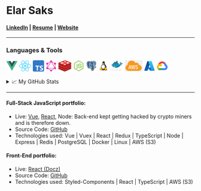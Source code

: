 # Elar Saks 
#### [LinkedIn](http://www.linkedin.com/in/elarsaks/) | [Resume](http://elar-saks.info/) | [Website](http://www.elarsaks.com) 
---
### Languages & Tools
*[<img height="30" src="https://raw.githubusercontent.com/elarsaks/elarsaks/master/images/vue.png">](https://vuejs.org/)
<img height="30" src="https://raw.githubusercontent.com/elarsaks/elarsaks/master/images/react.png" href="https://reactjs.org/" target="_blank">
<img height="30" src="https://raw.githubusercontent.com/elarsaks/elarsaks/master/images/TypeScript.png">
<img height="30" src="https://raw.githubusercontent.com/elarsaks/elarsaks/master/images/graphql.png">
<img height="30" src="https://raw.githubusercontent.com/elarsaks/elarsaks/master/images/redis.png">
<img height="30" src="https://raw.githubusercontent.com/elarsaks/elarsaks/master/images/node.png">
<img height="30" src="https://raw.githubusercontent.com/elarsaks/elarsaks/master/images/Postgres.png">
<img height="30" src="https://raw.githubusercontent.com/elarsaks/elarsaks/master/images/linux.png">
<img height="30" src="https://raw.githubusercontent.com/elarsaks/elarsaks/master/images/docker.png">
<img height="30" src="https://raw.githubusercontent.com/elarsaks/elarsaks/master/images/aws.png">
<img height="30" src="https://raw.githubusercontent.com/elarsaks/elarsaks/master/images/azure.png">
<img height="30" src="https://raw.githubusercontent.com/elarsaks/elarsaks/master/images/gcp.png">*

<details>
  <summary>📈 My GitHub Stats</summary> 
  <br />
  <a href="https://github.com/thealmarques/thealmarques">
    <img align="center" src="https://github-readme-stats.vercel.app/api/top-langs/?username=elarsaks&hide=swift,objective-c&title_color=ffffff&text_color=c9cacc&icon_color=2bbc8a&bg_color=1d1f21" />
  </a>
</details>

---

#### Full-Stack JavaScript portfolio:
* Live: [Vue](http://javascript-portfolio-vue-client.s3-website.eu-north-1.amazonaws.com), [React](http://javascript-portfolio-react-client.s3-website.eu-north-1.amazonaws.com), Node: Back-end kept getting hacked by crypto miners and is therefore down.
* Source Code: [GitHub]( http://github.com/elarsaks/JavaScript-Portfolio)  
* Technologies used: Vue | Vuex | React | Redux | TypeScript | Node | Express | Redis | PostgreSQL | Docker | Linux | AWS (S3)


#### Front-End portfolio:
* Live: [React (Docz)](http://playing-cards-tree.s3-website.eu-north-1.amazonaws.com/)
* Source Code: [GitHub](https://github.com/elarsaks/Front-end-portfolio)  
* Technologies used: Styled-Components | React | TypeScript | AWS (S3)




